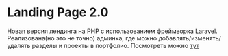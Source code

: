 # Landing Page 2.0
Новая версия лендинга на PHP с использованием фреймворка Laravel.
Реализована(но это не точно) админка, где можно добавлять/изменять/удалять разделы и проекты в портфолио.
Посмотреть можно [тут](https://dmitrywebdev.000webhostapp.com/)
